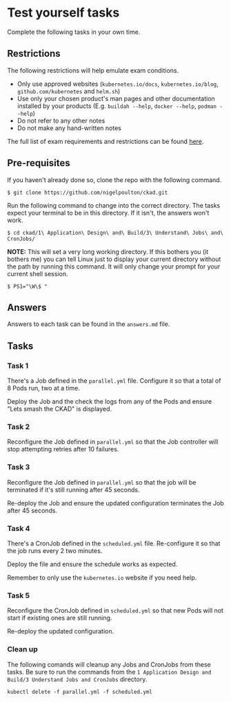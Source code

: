 # Test yourself tasks

Complete the following tasks in your own time.

## Restrictions

The following restrictions will help emulate exam conditions.

- Only use approved websites (`kubernetes.io/docs`, `kubernetes.io/blog`, `github.com/kubernetes` and `helm.sh`)
- Use only your chosen product's man pages and other documentation installed by your products (E.g. `buildah --help`, `docker --help`, `podman --help`)
- Do not refer to any other notes
- Do not make any hand-written notes

The full list of exam requirements and restrictions can be found [here](https://docs.linuxfoundation.org/tc-docs/certification/lf-candidate-handbook/exam-rules-and-policies).

## Pre-requisites

If you haven't already done so, clone the repo with the following command.

```
$ git clone https://github.com/nigelpoulton/ckad.git
```

Run the following command to change into the correct directory. The tasks expect your terminal to be in this directory. If it isn't, the answers won't work.

```
$ cd ckad/1\ Application\ Design\ and\ Build/3\ Understand\ Jobs\ and\ CronJobs/
```

**NOTE:** This will set a very long working directory. If this bothers you (it bothers me) you can tell Linux just to display your current directory without the path by running this command. It will only change your prompt for your current shell session.

```
$ PS1="\W\$ "
```

## Answers

Answers to each task can be found in the `answers.md` file.

## Tasks

### Task 1

There's a Job defined in the `parallel.yml` file. Configure it so that a total of 8 Pods run, two at a time.

Deploy the Job and the check the logs from any of the Pods and ensure "Lets smash the CKAD" is displayed.


### Task 2

Reconfigure the Job defined in `parallel.yml` so that the Job controller will stop attempting retries after 10 failures.


### Task 3

Reconfigure the Job defined in `parallel.yml` so that the job will be terminated if it's still running after 45 seconds. 

Re-deploy the Job and ensure the updated configuration terminates the Job after 45 seconds.


### Task 4

There's a CronJob defined in the `scheduled.yml` file. Re-configure it so that the job runs every 2 two minutes. 

Deploy the file and ensure the schedule works as expected.

Remember to only use the `kubernetes.io` website if you need help.


### Task 5

Reconfigure the CronJob defined in `scheduled.yml` so that new Pods will not start if existing ones are still running.

Re-deploy the updated configuration.


### Clean up

The following comands will cleanup any Jobs and CronJobs from these tasks. Be sure to run the commands from the `1 Application Design and Build/3 Understand Jobs and CronJobs` directory.

```
kubectl delete -f parallel.yml -f scheduled.yml
```
